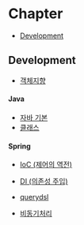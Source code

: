 # Chapter
- [Development](#Development)

## Development

- [객체지향](https://github.com/jeongyoon05/Study/blob/main/SOLID.md)

#### Java
- [자바 기본](https://github.com/jeongyoon05/Study/blob/main/Java%20-%20Basic.md)
- [클래스](https://github.com/jeongyoon05/Study/tree/main/Java%20Class)

#### Spring
- [IoC (제어의 역전)](https://github.com/jeongyoon05/Study/blob/main/%EC%A0%9C%EC%96%B4%EC%9D%98%20%EC%97%AD%EC%A0%84%20(Inversion%20of%20Control).md)
- [DI (의존성 주입)](https://github.com/jeongyoon05/Study/blob/main/%EC%9D%98%EC%A1%B4%EC%84%B1%20%EC%A3%BC%EC%9E%85%20(Dependency%20Injection).md)
- [querydsl](https://github.com/jeongyoon05/Study/tree/main/querydsl)

- [비동기처리](https://github.com/jeongyoon05/Study/tree/main/%EB%B9%84%EB%8F%99%EA%B8%B0%EC%B2%98%EB%A6%AC)

  

